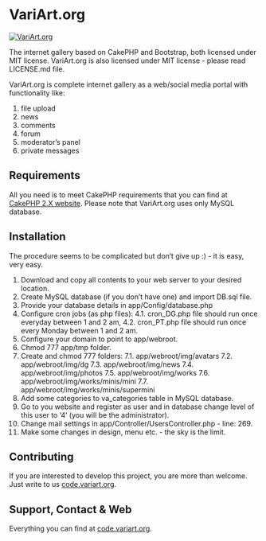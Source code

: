 VariArt.org
===========

[![VariArt.org](http://variart.org/img/logoVA_2.png)](http://variart.org)

The internet gallery based on CakePHP and Bootstrap, both licensed under MIT license.
VariArt.org is also licensed under MIT license - please read LICENSE.md file.

VariArt.org is complete internet gallery as a web/social media portal with functionality like:

1. file upload
2. news
3. comments
4. forum
5. moderator’s panel
6. private messages


Requirements
------------
All you need is to meet CakePHP requirements that you can find at [CakePHP 2.X website](http://book.cakephp.org/2.0/en/installation.html).
Please note that VariArt.org uses only MySQL database.


Installation
------------
The procedure seems to be complicated but don’t give up :) - it is easy, very easy.

1. Download and copy all contents to your web server to your desired location.
2. Create MySQL database (if you don’t have one) and import DB.sql file.
3. Provide your database details in app/Config/database.php
4. Configure cron jobs (as php files):
4.1. cron_DG.php file should run once everyday between 1 and 2 am,
4.2. cron_PT.php file should run once every Monday between 1 and 2 am.
5. Configure your domain to point to app/webroot.
6. Chmod 777 app/tmp folder.
7. Create and chmod 777 folders:
7.1. app/webroot/img/avatars
7.2. app/webroot/img/dg
7.3. app/webroot/img/news
7.4. app/webroot/img/photos
7.5. app/webroot/img/works
7.6. app/webroot/img/works/minis/mini
7.7. app/webroot/img/works/minis/supermini
8. Add some categories to va_categories table in MySQL database.
9. Go to you website and register as user and in database change level of this user to ‘4’ (you will be the administrator).
10. Change mail settings in app/Controller/UsersController.php - line: 269.
11. Make some changes in design, menu etc. - the sky is the limit.


Contributing
------------
If you are interested to develop this project, you are more than welcome. Just write to us [code.variart.org](http://code.variart.org).


Support, Contact & Web
----------------------
Everything you can find at [code.variart.org](http://code.variart.org).
